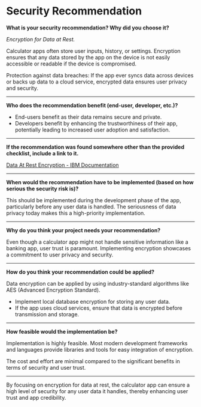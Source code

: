 # Security Recommendation

**What is your security recommendation? Why did you choose it?**

_Encryption for Data at Rest._

Calculator apps often store user inputs, history, or settings. Encryption ensures that any data stored by the app on the device is not easily accessible or readable if the device is compromised.

Protection against data breaches: If the app ever syncs data across devices or backs up data to a cloud service, encrypted data ensures user privacy and security.

---

**Who does the recommendation benefit (end-user, developer, etc.)?**

- End-users benefit as their data remains secure and private.
- Developers benefit by enhancing the trustworthiness of their app, potentially leading to increased user adoption and satisfaction.

---

**If the recommendation was found somewhere other than the provided checklist, include a link to it.**

[Data At Rest Encryption - IBM Documentation](#)

---

**When would the recommendation have to be implemented (based on how serious the security risk is)?**

This should be implemented during the development phase of the app, particularly before any user data is handled. The seriousness of data privacy today makes this a high-priority implementation.

---

**Why do you think your project needs your recommendation?**

Even though a calculator app might not handle sensitive information like a banking app, user trust is paramount. Implementing encryption showcases a commitment to user privacy and security.

---

**How do you think your recommendation could be applied?**

Data encryption can be applied by using industry-standard algorithms like AES (Advanced Encryption Standard).

- Implement local database encryption for storing any user data.
- If the app uses cloud services, ensure that data is encrypted before transmission and storage.

---

**How feasible would the implementation be?**

Implementation is highly feasible. Most modern development frameworks and languages provide libraries and tools for easy integration of encryption.

The cost and effort are minimal compared to the significant benefits in terms of security and user trust.

---

By focusing on encryption for data at rest, the calculator app can ensure a high level of security for any user data it handles, thereby enhancing user trust and app credibility.
